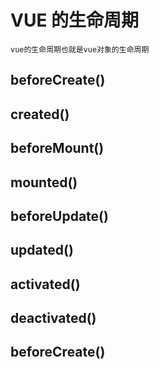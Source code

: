 # VUE 的生命周期
    vue的生命周期也就是vue对象的生命周期
## beforeCreate()
    
## created()

## beforeMount()

## mounted()

## beforeUpdate()

## updated()

## activated()

## deactivated()

## beforeCreate() 
